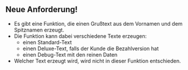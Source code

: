 ## Neue Anforderung!

- Es gibt eine Funktion, die einen Grußtext aus dem Vornamen und dem Spitznamen erzeugt.
- Die Funktion kann dabei verschiedene Texte erzeugen: 
    - einen Standard-Text
    - einen Deluxe-Text, falls der Kunde die Bezahlversion hat
    - einen Debug-Text mit den reinen Daten
- Welcher Text erzeugt wird, wird nicht in dieser Funktion entschieden.
